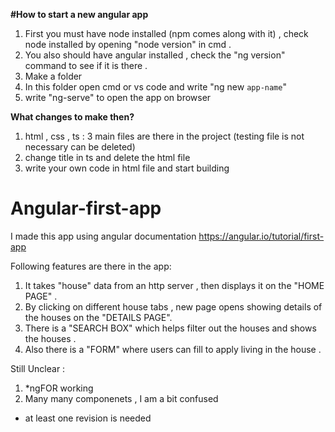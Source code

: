 **#How to start a new angular app**
1. First you must have node installed (npm comes along with it) , check node installed by opening "node version" in cmd .
2. You also should have angular installed , check the "ng version" command to see if it is there .
3. Make a folder 
4. In this folder open cmd or vs code and write "ng new `app-name`"
5. write "ng-serve" to open the app on browser

**What changes to make then?**
1. html , css , ts : 3 main files are there in the project (testing file is not necessary can be deleted)
2. change title in ts and delete the html file
3. write your own code in html file and start building


# Angular-first-app
I made this app using angular documentation https://angular.io/tutorial/first-app 

Following features are there in the app:
1. It takes "house" data from an http server , then displays it on the "HOME PAGE" .
2. By clicking on different house tabs , new page opens showing details of the houses on the "DETAILS PAGE". 
3. There is a "SEARCH BOX" which helps filter out the houses and shows the houses .
4. Also there is a "FORM" where users can fill to apply living in the house .

Still Unclear :
1. *ngFOR working
2. Many many componenets , I am a bit confused 
* at least one revision is needed


